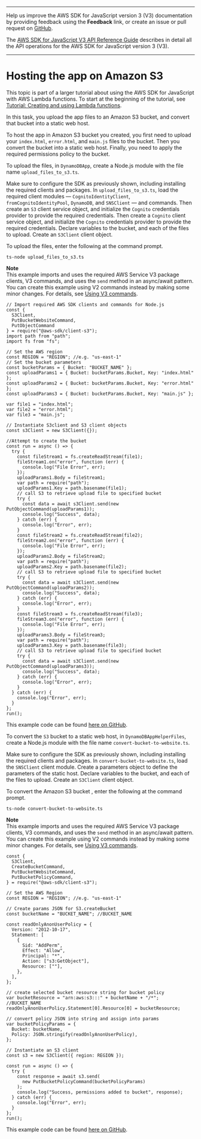 --------

Help us improve the AWS SDK for JavaScript version 3 \(V3\) documentation by providing feedback using the **Feedback** link, or create an issue or pull request on [GitHub](https://github.com/awsdocs/aws-sdk-for-javascript-v3)\.

 The [AWS SDK for JavaScript V3 API Reference Guide](https://docs.aws.amazon.com/AWSJavaScriptSDK/v3/latest/index.html) describes in detail all the API operations for the AWS SDK for JavaScript version 3 \(V3\)\.

--------

# Hosting the app on Amazon S3<a name="cross-service-submitdata-create-website"></a>

This topic is part of a larger tutorial about using the AWS SDK for JavaScript with AWS Lambda functions\. To start at the beginning of the tutorial, see [Tutorial: Creating and using Lambda functions](https://docs.aws.amazon.com/sdk-for-javascript/v2/developer-guide/sdk-cross-service-example-submitting-data.html)\. 

In this task, you upload the app files to an Amazon S3 bucket, and convert that bucket into a static web host\. 

To host the app in Amazon S3 bucket you created, you first need to upload your `index.html`, `error.html`, and `main.js` files to the bucket\. Then you convert the bucket into a static web host\. Finally, you need to apply the required permissions policy to the bucket\.

To upload the files, in `DynamoDBApp`, create a Node\.js module with the file name `upload_files_to_s3.ts`\.

Make sure to configure the SDK as previously shown, including installing the required clients and packages\. In `upload_files_to_s3.ts`, load the required client modules — `CognitoIdentityClient`, `fromCognitoIdentityPool`, `DynamoDB`, and `SNSClient` — and commands\. Then create an `S3` client service object, and initialize the `Cognito` credentials provider to provide the required credentials\. Then create a `Cognito` client service object, and initialize the `Cognito` credentials provider to provide the required credentials\. Declare variables to the bucket, and each of the files to upload\. Create an `S3Client` client object\.

To upload the files, enter the following at the command prompt\.

```
ts-node upload_files_to_s3.ts
```

**Note**  
This example imports and uses the required AWS Service V3 package clients, V3 commands, and uses the `send` method in an async/await pattern\. You can create this example using V2 commands instead by making some minor changes\. For details, see [Using V3 commands](welcome.md#using_v3_commands)\.

```
// Import required AWS SDK clients and commands for Node.js
const {
  S3Client,
  PutBucketWebsiteCommand,
  PutObjectCommand
} = require("@aws-sdk/client-s3");
import path from "path";
import fs from "fs";

// Set the AWS region
const REGION = "REGION"; //e.g. "us-east-1"
// Set the bucket parameters
const bucketParams = { Bucket: "BUCKET_NAME" };
const uploadParams1 = { Bucket: bucketParams.Bucket, Key: "index.html" };
const uploadParams2 = { Bucket: bucketParams.Bucket, Key: "error.html" };
const uploadParams3 = { Bucket: bucketParams.Bucket, Key: "main.js" };

var file1 = "index.html";
var file2 = "error.html";
var file3 = "main.js";

// Instantiate S3client and S3 client objects
const s3Client = new S3Client({});

//Attempt to create the bucket
const run = async () => {
  try {
    const fileStream1 = fs.createReadStream(file1);
    fileStream1.on("error", function (err) {
      console.log("File Error", err);
    });
    uploadParams1.Body = fileStream1;
    var path = require("path");
    uploadParams1.Key = path.basename(file1);
    // call S3 to retrieve upload file to specified bucket
    try {
      const data = await s3Client.send(new PutObjectCommand(uploadParams1));
      console.log("Success", data);
    } catch (err) {
      console.log("Error", err);
    }
    const fileStream2 = fs.createReadStream(file2);
    fileStream2.on("error", function (err) {
      console.log("File Error", err);
    });
    uploadParams2.Body = fileStream2;
    var path = require("path");
    uploadParams2.Key = path.basename(file2);
    // call S3 to retrieve upload file to specified bucket
    try {
      const data = await s3Client.send(new PutObjectCommand(uploadParams2));
      console.log("Success", data);
    } catch (err) {
      console.log("Error", err);
    }
    const fileStream3 = fs.createReadStream(file3);
    fileStream3.on("error", function (err) {
      console.log("File Error", err);
    });
    uploadParams3.Body = fileStream3;
    var path = require("path");
    uploadParams3.Key = path.basename(file3);
    // call S3 to retrieve upload file to specified bucket
    try {
      const data = await s3Client.send(new PutObjectCommand(uploadParams3));
      console.log("Success", data);
    } catch (err) {
      console.log("Error", err);
    }
  } catch (err) {
    console.log("Error", err);
  }
};
run();
```

This example code can be found [here on GitHub](https://github.com/awsdocs/aws-doc-sdk-examples/blob/master/javascriptv3/example_code/cross-services/submit-data-app/src/dynamoAppHelperFiles/upload-files-to-s3.ts)\.

To convert the `S3` bucket to a static web host, in `DynamoDBAppHelperFiles`, create a Node\.js module with the file name `convert-bucket-to-website.ts`\.

Make sure to configure the SDK as previously shown, including installing the required clients and packages\. In `convert-bucket-to-website.ts`, load the `SNSClient` client module\. Create a parameters object to define the parameters of the static host\. Declare variables to the bucket, and each of the files to upload\. Create an `S3Client` client object\.

To convert the Amazon S3 bucket , enter the following at the command prompt\.

```
ts-node convert-bucket-to-website.ts
```

**Note**  
This example imports and uses the required AWS Service V3 package clients, V3 commands, and uses the `send` method in an async/await pattern\. You can create this example using V2 commands instead by making some minor changes\. For details, see [Using V3 commands](welcome.md#using_v3_commands)\.

```
const {
  S3Client,
  CreateBucketCommand,
  PutBucketWebsiteCommand,
  PutBucketPolicyCommand,
} = require("@aws-sdk/client-s3");

// Set the AWS Region
const REGION = "REGION"; //e.g. "us-east-1"

// Create params JSON for S3.createBucket
const bucketName = "BUCKET_NAME"; //BUCKET_NAME

const readOnlyAnonUserPolicy = {
  Version: "2012-10-17",
  Statement: [
    {
      Sid: "AddPerm",
      Effect: "Allow",
      Principal: "*",
      Action: ["s3:GetObject"],
      Resource: [""],
    },
  ],
};

// create selected bucket resource string for bucket policy
var bucketResource = "arn:aws:s3:::" + bucketName + "/*"; //BUCKET_NAME
readOnlyAnonUserPolicy.Statement[0].Resource[0] = bucketResource;

// convert policy JSON into string and assign into params
var bucketPolicyParams = {
  Bucket: bucketName,
  Policy: JSON.stringify(readOnlyAnonUserPolicy),
};

// Instantiate an S3 client
const s3 = new S3Client({ region: REGION });

const run = async () => {
  try {
    const response = await s3.send(
      new PutBucketPolicyCommand(bucketPolicyParams)
    );
    console.log("Success, permissions added to bucket", response);
  } catch (err) {
    console.log("Error", err);
  }
};
run();
```

This example code can be found [here on GitHub](https://github.com/awsdocs/aws-doc-sdk-examples/blob/master/javascriptv3/example_code/cross-services/submit-data-app/src/dynamoAppHelperFiles/convert-bucket-to-website.ts)\.